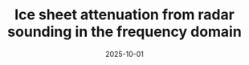 ---
title: "Ice sheet attenuation from radar sounding in the frequency domain"
collection: publications
category: manuscripts
permalink: '/publication/2025-Dawson'
# external_url: ''
excerpt: 'We introduce a frequency-domain method for estimating radar attenuation rates in ice sheets, adapted from the spectral ratio technique in seismology. The approach works where traditional methods fail, such as in regions with uniform ice thickness or disrupted internal layers, and produces results that align with borehole temperature-based estimates. This expands the spatial coverage of reliable attenuation measurements, enabling improved ice sheet temperature mapping.'
date: 2025-10-01
venue: 'Journal of Glaciology (in review)'
# paperurl: ''
citation: 'Dawson, E. J., Chu, W., Christoffersen, M., Yang, D., Farris, S., & MacGregor, J. A. (in review). Ice sheet attenuation from radar sounding in the frequency domain. Journal of Glaciology.'
---